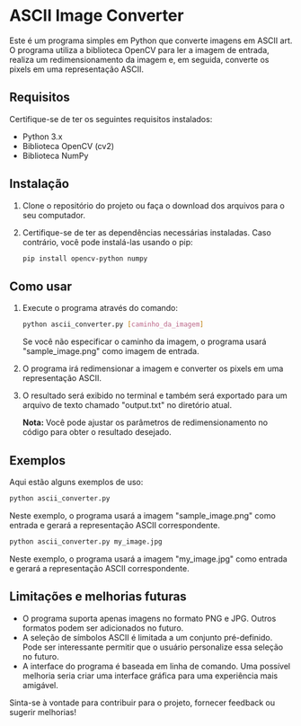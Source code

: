 # ASCII Image Converter

Este é um programa simples em Python que converte imagens em ASCII art. O programa utiliza a biblioteca OpenCV para ler a imagem de entrada, realiza um redimensionamento da imagem e, em seguida, converte os pixels em uma representação ASCII.

## Requisitos

Certifique-se de ter os seguintes requisitos instalados:

- Python 3.x
- Biblioteca OpenCV (cv2)
- Biblioteca NumPy

## Instalação

1. Clone o repositório do projeto ou faça o download dos arquivos para o seu computador.
2. Certifique-se de ter as dependências necessárias instaladas. Caso contrário, você pode instalá-las usando o pip:

   ```bash
   pip install opencv-python numpy
   ```

## Como usar

1. Execute o programa através do comando:

   ```bash
   python ascii_converter.py [caminho_da_imagem]
   ```

   Se você não especificar o caminho da imagem, o programa usará "sample_image.png" como imagem de entrada.

2. O programa irá redimensionar a imagem e converter os pixels em uma representação ASCII.
3. O resultado será exibido no terminal e também será exportado para um arquivo de texto chamado "output.txt" no diretório atual.

   **Nota:** Você pode ajustar os parâmetros de redimensionamento no código para obter o resultado desejado.

## Exemplos

Aqui estão alguns exemplos de uso:

```bash
python ascii_converter.py
```

Neste exemplo, o programa usará a imagem "sample_image.png" como entrada e gerará a representação ASCII correspondente.

```bash
python ascii_converter.py my_image.jpg
```

Neste exemplo, o programa usará a imagem "my_image.jpg" como entrada e gerará a representação ASCII correspondente.

## Limitações e melhorias futuras

- O programa suporta apenas imagens no formato PNG e JPG. Outros formatos podem ser adicionados no futuro.
- A seleção de símbolos ASCII é limitada a um conjunto pré-definido. Pode ser interessante permitir que o usuário personalize essa seleção no futuro.
- A interface do programa é baseada em linha de comando. Uma possível melhoria seria criar uma interface gráfica para uma experiência mais amigável.

Sinta-se à vontade para contribuir para o projeto, fornecer feedback ou sugerir melhorias!
 
